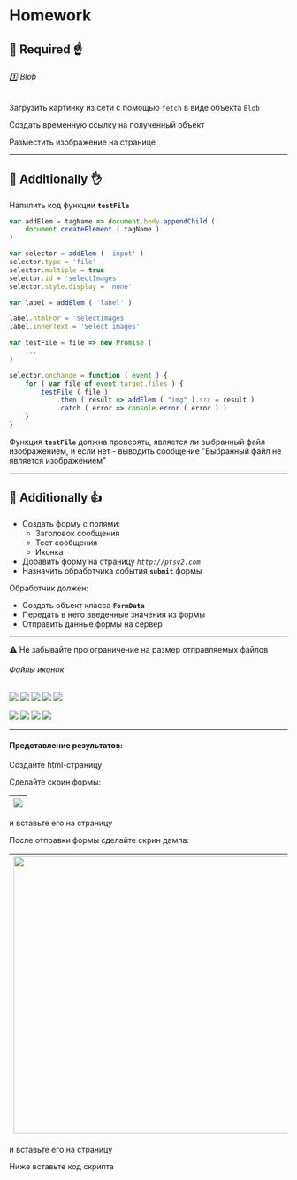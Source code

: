 [ico1]: https://github.com/garevna/js-samples/blob/gh-pages/icons/add.png?raw=true
[ico2]: https://github.com/garevna/js-samples/blob/gh-pages/icons/communication-1.png?raw=true
[ico3]: https://github.com/garevna/js-samples/blob/gh-pages/icons/delete-forever.png?raw=true
[ico4]: https://github.com/garevna/js-samples/blob/gh-pages/icons/documents.png?raw=true
[ico5]: https://github.com/garevna/js-samples/blob/gh-pages/icons/hierarchy.png?raw=true
[ico6]: https://github.com/garevna/js-samples/blob/gh-pages/icons/question-mark.png?raw=true
[ico7]: https://github.com/garevna/js-samples/blob/gh-pages/icons/squared-menu.png?raw=true
[ico8]: https://github.com/garevna/js-samples/blob/gh-pages/icons/icon-05.png?raw=true
[ico9]: https://github.com/garevna/js-samples/blob/gh-pages/icons/icon-25.png?raw=true
[ico10]: https://github.com/garevna/js-samples/blob/gh-pages/icons/icon-28.png?raw=true
[ico11]: https://github.com/garevna/js-samples/blob/gh-pages/icons/icon-33.png?raw=true

# Homework

## :briefcase: Required :point_up:

###### :one: Blob

Загрузить картинку из сети с помощью `fetch` в виде объекта `Blob`

Создать временную ссылку на полученный объект

Разместить изображение на странице

***

## :briefcase: Additionally :ok_hand:

Напилить код функции **`testFile`** 

```javascript
var addElem = tagName => document.body.appendChild (
    document.createElement ( tagName )
)

var selector = addElem ( 'input' )
selector.type = 'file'
selector.multiple = true
selector.id = 'selectImages'
selector.style.display = 'none'

var label = addElem ( 'label' )

label.htmlFor = 'selectImages'
label.innerText = 'Select images'

var testFile = file => new Promise (
    ...
)

selector.onchange = function ( event ) {
    for ( var file of event.target.files ) {
        testFile ( file )
            .then ( result => addElem ( "img" ).src = result )
            .catch ( error => console.error ( error ) )
    }
}
```

Функция **`testFile`** должна проверять, является ли выбранный файл изображением, и если нет - выводить сообщение "Выбранный файл не является изображением"

***

## :briefcase: Additionally :thumbsup:

* Создать форму с полями:
    * Заголовок сообщения
    * Тест сообщения
    * Иконка
* Добавить форму на страницу _`http://ptsv2.com`_
* Назначить обработчика события **`submit`** формы

Обработчик должен:

* Создать объект класса **`FormData`**
* Передать в него введенные значения из формы
* Отправить данные формы на сервер

***

:warning: Не забывайте про ограничение на размер отправляемых файлов

###### Файлы иконок
![][ico1] ![][ico2] ![][ico3] ![][ico4] ![][ico7]

![][ico8] ![][ico9] ![][ico10] ![][ico11]

***

#### Представление результатов:

Создайте html-страницу

Сделайте скрин формы:

| ![](http://icecream.me/uploads/5f2c7ffaffa08cd3a62925355ba3a3c7.png) |
|-|

 и вставьте его на страницу

После отправки формы сделайте скрин дампа:

| <img src="http://icecream.me/uploads/038baafb7562ab53d116ca9fd6df7814.png" width="500"/> |
|-|

и вставьте его на страницу

Ниже вставьте код скрипта
